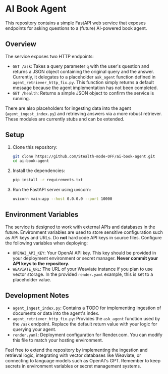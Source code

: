 # AI Book Agent

This repository contains a simple FastAPI web service that exposes endpoints for asking questions to a (future) AI-powered book agent.

## Overview

The service exposes two HTTP endpoints:
- `GET /ask`: Takes a query parameter `q` with the user's question and returns a JSON object containing the original query and the answer. Currently, it delegates to a placeholder `ask_agent` function defined in `agent_retriever_http_fix.py`. This function simply returns a default message because the agent implementation has not been completed.
- `GET /health`: Returns a simple JSON object to confirm the service is running.

There are also placeholders for ingesting data into the agent (`agent_ingest_index.py`) and retrieving answers via a more robust retriever. These modules are currently stubs and can be extended.

## Setup

1. Clone this repository:
   ```bash
   git clone https://github.com/Stealth-mode-OFF/ai-book-agent.git
   cd ai-book-agent
   ```
2. Install the dependencies:
   ```bash
   pip install -r requirements.txt
   ```
3. Run the FastAPI server using uvicorn:
   ```bash
   uvicorn main:app --host 0.0.0.0 --port 10000
   ```

## Environment Variables

The service is designed to work with external APIs and databases in the future. Environment variables are used to store sensitive configuration such as API keys and URLs. Do **not** hard code API keys in source files. Configure the following variables when deploying:

- `OPENAI_API_KEY`: Your OpenAI API key. This key should be provided in your deployment environment or secret manager. **Never commit your API keys to the repository.**
- `WEAVIATE_URL`: The URL of your Weaviate instance if you plan to use vector storage. In the provided `render.yaml` example, this is set to a placeholder value.

## Development Notes

- `agent_ingest_index.py`: Contains a TODO for implementing ingestion of documents or data into the agent's index.
- `agent_retriever_http_fix.py`: Provides the `ask_agent` function used by the `/ask` endpoint. Replace the default return value with your logic for querying your agent.
- `render.yaml`: Deployment configuration for Render.com. You can modify this file to match your hosting environment.

Feel free to extend the repository by implementing the ingestion and retrieval logic, integrating with vector databases like Weaviate, or connecting to language models such as OpenAI's GPT. Remember to keep secrets in environment variables or secret management systems.
